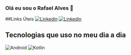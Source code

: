 ### Olá eu sou o Rafael Alves 👋

##Links Úteis
[![Linkedin](https://img.shields.io/badge/LinkedIn-0077B5?style=for-the-badge&logo=linkedin&logoColor=white)](https://www.linkedin.com/in/rafaelalvesd/)
[![Linkedin](https://img.shields.io/badge/Spotify-1ED760?&style=for-the-badge&logo=spotify&logoColor=white
)](https://open.spotify.com/playlist/3qXt2D5Gm9Yk208IEoVrTr?si=abcc7af1f9fd4d9e)

## Tecnologias que uso no meu dia a dia
<div style="display: inline_block">
<img align="center" alt="Android" src="https://img.shields.io/badge/Android-3DDC84?style=for-the-badge&logo=android&logoColor=whitea" />
<img align="center" alt="Kotlin" src="https://img.shields.io/badge/Kotlin-0095D5?&style=for-the-badge&logo=kotlin&logoColor=white" />
</div><br/>

